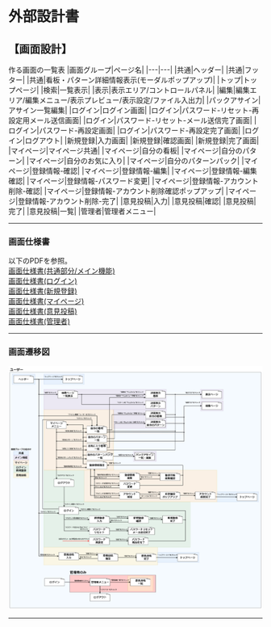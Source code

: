 # 外部設計書
## 【画面設計】
作る画面の一覧表
|画面グループ|ページ名|
|---|---|
|共通|ヘッダー|
|共通|フッター|
|共通|看板・パターン詳細情報表示(モーダルポップアップ)|
|トップ|トップページ|
|検索|一覧表示|
|表示|表示エリア/コントロールパネル|
|編集|編集エリア/編集メニュー/表示プレビュー/表示設定/ファイル入出力|
|パックアサイン|アサイン一覧編集|
|ログイン|ログイン画面|
|ログイン|パスワード-リセット-再設定用メール送信画面|
|ログイン|パスワード-リセット-メール送信完了画面|
|ログイン|パスワード-再設定画面|
|ログイン|パスワード-再設定完了画面|
|ログイン|ログアウト|
|新規登録|入力画面|
|新規登録|確認画面|
|新規登録|完了画面|
|マイページ|マイページ共通|
|マイページ|自分の看板|
|マイページ|自分のパターン|
|マイページ|自分のお気に入り|
|マイページ|自分のパターンパック|
|マイページ|登録情報-確認|
|マイページ|登録情報-編集|
|マイページ|登録情報-編集確認|
|マイページ|登録情報-パスワード変更|
|マイページ|登録情報-アカウント削除-確認|
|マイページ|登録情報-アカウント削除確認ポップアップ|
|マイページ|登録情報-アカウント削除-完了|
|意見投稿|入力|
|意見投稿|確認|
|意見投稿|完了|
|意見投稿|一覧|
|管理者|管理者メニュー|

---
### 画面仕様書
以下のPDFを参照。  
[画面仕様書(共通部分/メイン機能)](pdf/%E7%94%BB%E9%9D%A2%E4%BB%95%E6%A7%98%E6%9B%B8-%E5%85%B1%E9%80%9A-%E3%83%A1%E3%82%A4%E3%83%B3%E6%A9%9F%E8%83%BD.pdf)  
[画面仕様書(ログイン)](pdf/%E7%94%BB%E9%9D%A2%E4%BB%95%E6%A7%98%E6%9B%B8-%E3%83%AD%E3%82%B0%E3%82%A4%E3%83%B3.pdf)  
[画面仕様書(新規登録)](pdf/%E7%94%BB%E9%9D%A2%E4%BB%95%E6%A7%98%E6%9B%B8-%E6%96%B0%E8%A6%8F%E7%99%BB%E9%8C%B2.pdf)  
[画面仕様書(マイページ)](pdf/%E7%94%BB%E9%9D%A2%E4%BB%95%E6%A7%98%E6%9B%B8-%E3%83%9E%E3%82%A4%E3%83%9A%E3%83%BC%E3%82%B8.pdf)  
[画面仕様書(意見投稿)](pdf/%E7%94%BB%E9%9D%A2%E4%BB%95%E6%A7%98%E6%9B%B8-%E6%84%8F%E8%A6%8B%E6%8A%95%E7%A8%BF.pdf)  
[画面仕様書(管理者)](pdf/%E7%94%BB%E9%9D%A2%E4%BB%95%E6%A7%98%E6%9B%B8-%E7%AE%A1%E7%90%86%E8%80%85.pdf)  

---
### 画面遷移図
![画面遷移図](img/%E7%94%BB%E9%9D%A2%E9%81%B7%E7%A7%BB%E5%9B%B3.png)

---